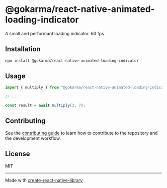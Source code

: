 # @gokarma/react-native-animated-loading-indicator
A small and performant loading indicator. 60 fps
## Installation

```sh
npm install @gokarma/react-native-animated-loading-indicator
```

## Usage

```js
import { multiply } from "@gokarma/react-native-animated-loading-indicator";

// ...

const result = await multiply(3, 7);
```

## Contributing

See the [contributing guide](CONTRIBUTING.md) to learn how to contribute to the repository and the development workflow.

## License

MIT

---

Made with [create-react-native-library](https://github.com/callstack/react-native-builder-bob)

